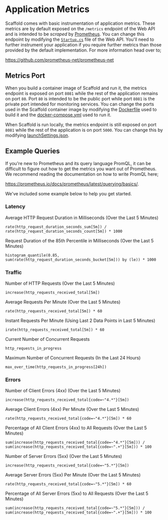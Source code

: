 # Application Metrics

Scaffold comes with basic instrumentation of application metrics. These metrics are by default exposed on the `/metrics` endpoint of the Web API and is intended to be _scraped_ by [Prometheus](https://prometheus.io/). You can change this endpoint by modifying the [`Startup.cs`](../Sources/Scaffold.WebApi/Startup.cs) file of the Web API. You'll need to further instrument your application if you require further metrics than those provided by the default implementation. For more information head over to;

<https://github.com/prometheus-net/prometheus-net>

## Metrics Port

When you build a container image of Scaffold and run it, the metrics endpoint is exposed on port `8081` while the rest of the application remains on port `80`. Port `80` is intended to be the public port while port `8081` is the private port intended for monitoring services. You can change the ports used in the Scaffold container image by modifying the [Dockerfile](../Sources/Scaffold.WebApi/Dockerfile) used to build it and the [docker-compose.yml](../docker-compose.yml) used to run it.

When Scaffold is run locally, the metrics endpoint is still exposed on port `8081` while the rest of the application is on port `5000`. You can change this by modifying [launchSettings.json](../Sources/Scaffold.WebApi/Properties/launchSettings.json).

## Example Queries

If you're new to Prometheus and its query language PromQL, it can be difficult to figure out how to get the metrics you want out of Prometheus. We recommend reading the documentation on how to write PromQL here;

<https://prometheus.io/docs/prometheus/latest/querying/basics/>.

We've included some example below to help you get started.

### Latency

Average HTTP Request Duration in Milliseconds (Over the Last 5 Minutes)

    rate(http_request_duration_seconds_sum[5m]) /
    rate(http_request_duration_seconds_count[5m]) * 1000

Request Duration of the 85th Percentile in Milliseconds (Over the Last 5 Minutes)

    histogram_quantile(0.85, sum(rate(http_request_duration_seconds_bucket[5m])) by (le)) * 1000

### Traffic

Number of HTTP Requests (Over the Last 5 Minutes)

    increase(http_requests_received_total[5m])

Average Requests Per Minute (Over the Last 5 Minutes)

    rate(http_requests_received_total[5m]) * 60

Instant Requests Per Minute (Using Last 2 Data Points in Last 5 Minutes)

    irate(http_requests_received_total[5m]) * 60

Current Number of Concurrent Requests

    http_requests_in_progress

Maximum Number of Concurrent Requests (In the Last 24 Hours)

    max_over_time(http_requests_in_progress[24h])

### Errors

Number of Client Errors (4xx) (Over the Last 5 Minutes)

    increase(http_requests_received_total{code=~"4.*"}[5m])

Average Client Errors (4xx) Per Minute (Over the Last 5 Minutes)

    rate(http_requests_received_total{code=~"4.*"}[5m]) * 60

Percentage of All Client Errors (4xx) to All Requests (Over the Last 5 Minutes)

    sum(increase(http_requests_received_total{code=~"4.*"}[5m])) /
    sum(increase(http_requests_received_total{code=~".+"}[5m])) * 100

Number of Server Errors (5xx) (Over the Last 5 Minutes)

    increase(http_requests_received_total{code=~"5.*"}[5m])

Average Server Errors (5xx) Per Minute (Over the Last 5 Minutes)

    rate(http_requests_received_total{code=~"5.*"}[5m]) * 60

Percentage of All Server Errors (5xx) to All Requests (Over the Last 5 Minutes)

    sum(increase(http_requests_received_total{code=~"5.*"}[5m])) /
    sum(increase(http_requests_received_total{code=~".+"}[5m])) * 100
